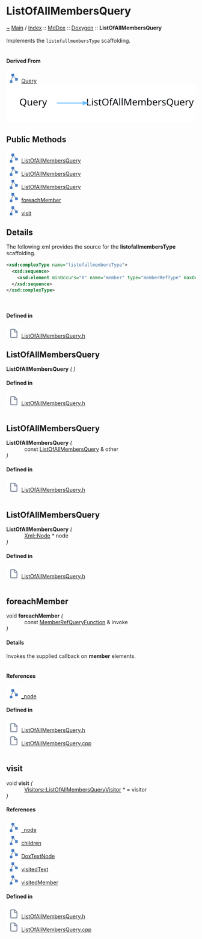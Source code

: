 <a id="listofallmembersquery"></a>
<h1>ListOfAllMembersQuery</h1>
<a id="classMdDox_1_1Doxygen_1_1ListOfAllMembersQuery"></a>
<a id="mddoxdoxygenlistofallmembersquery"></a>
<a href="https://github.com/CharlesCarley/MdDox">~</a>
<a href="indexpage.md#main">Main</a>
<span class="inline-text">/</span>
<a href="index.md#index">Index</a>
<span class="inline-text">::</span>
<a href="namespaceMdDox.md#mddox">MdDox</a>
<span class="inline-text">::</span>
<a href="namespaceMdDox_1_1Doxygen.md#doxygen">Doxygen</a>
<span class="inline-text">::</span>
<span class="bold-text"><b>ListOfAllMembersQuery</b></span>
<br/>
<br/>
<span class="inline-text">Implements the </span>
<code class="typewriter">listofallmembersType</code>
<span class="inline-text"> scaffolding. </span>
<br/>
<br/>
<a id="derived-from"></a>
<h4>Derived From</h4>
<span class="icon-list-item"><a href="classMdDox_1_1Doxygen_1_1Query.md#query" class="icon-list-item"><img src="../images/class24px.svg" class="icon-list-item"/><span class="icon-list-item">Query</span>
</a>
</span>
<br/>
<img src="../images/internal-diagram-40.dot.svg"/><br/>
<a id="public-methods"></a>
<h2>Public Methods</h2>
<span class="icon-list-item"><a href="#listofallmembersquery" class="icon-list-item"><img src="../images/class24px.svg" class="icon-list-item"/><span class="icon-list-item">ListOfAllMembersQuery</span>
</a>
</span>
<br/>
<span class="icon-list-item"><a href="#listofallmembersquery" class="icon-list-item"><img src="../images/class24px.svg" class="icon-list-item"/><span class="icon-list-item">ListOfAllMembersQuery</span>
</a>
</span>
<br/>
<span class="icon-list-item"><a href="#listofallmembersquery" class="icon-list-item"><img src="../images/class24px.svg" class="icon-list-item"/><span class="icon-list-item">ListOfAllMembersQuery</span>
</a>
</span>
<br/>
<span class="icon-list-item"><a href="#foreachmember" class="icon-list-item"><img src="../images/class24px.svg" class="icon-list-item"/><span class="icon-list-item">foreachMember</span>
</a>
</span>
<br/>
<span class="icon-list-item"><a href="#visit" class="icon-list-item"><img src="../images/class24px.svg" class="icon-list-item"/><span class="icon-list-item">visit</span>
</a>
</span>
<br/>
<a id="details"></a>
<h2>Details</h2>
<span class="inline-text">The following xml provides the source for the </span>
<span class="bold-text"><b>listofallmembersType</b></span>
<span class="inline-text"> scaffolding.</span>

```xml
<xsd:complexType name="listofallmembersType">
  <xsd:sequence>
    <xsd:element minOccurs="0" name="member" type="memberRefType" maxOccurs="unbounded"/>
  </xsd:sequence>
</xsd:complexType>
```
<br/>
<a id="defined-in"></a>
<h4>Defined in</h4>
<span class="icon-list-item"><a href="https://github.com/CharlesCarley/MdDox/blob/master/Tools/Doxygen/ListOfAllMembersQuery.h#L62" class="icon-list-item"><img src="../images/file24px.svg" class="icon-list-item"/><span class="icon-list-item">ListOfAllMembersQuery.h</span>
</a>
</span>
<br/>
<a id="listofallmembersquery"></a>
<h2>ListOfAllMembersQuery</h2>
<span class="bold-text"><b>ListOfAllMembersQuery</b></span>
<span class="italic-text"><i>(</i></span>
<span class="italic-text"><i>)</i></span>
<a id="defined-in"></a>
<h4>Defined in</h4>
<span class="icon-list-item"><a href="https://github.com/CharlesCarley/MdDox/blob/master/Tools/Doxygen/ListOfAllMembersQuery.h#L64" class="icon-list-item"><img src="../images/file24px.svg" class="icon-list-item"/><span class="icon-list-item">ListOfAllMembersQuery.h</span>
</a>
</span>
<br/>
<br/>
<a id="listofallmembersquery"></a>
<h2>ListOfAllMembersQuery</h2>
<span class="bold-text"><b>ListOfAllMembersQuery</b></span>
<span class="italic-text"><i>(</i></span>
<div class="paragraph">
<span class="paragraph"><img src="../images/horSpace24px.svg"/><span class="inline-text">const </span>
<a href="classMdDox_1_1Doxygen_1_1ListOfAllMembersQuery.md#listofallmembersquery">ListOfAllMembersQuery</a>
<span class="inline-text"> &amp;</span>
<span class="inline-text">other</span>
</span>
</div>
<span class="italic-text"><i>)</i></span>
<a id="defined-in"></a>
<h4>Defined in</h4>
<span class="icon-list-item"><a href="https://github.com/CharlesCarley/MdDox/blob/master/Tools/Doxygen/ListOfAllMembersQuery.h#L65" class="icon-list-item"><img src="../images/file24px.svg" class="icon-list-item"/><span class="icon-list-item">ListOfAllMembersQuery.h</span>
</a>
</span>
<br/>
<br/>
<a id="listofallmembersquery"></a>
<h2>ListOfAllMembersQuery</h2>
<span class="bold-text"><b>ListOfAllMembersQuery</b></span>
<span class="italic-text"><i>(</i></span>
<div class="paragraph">
<span class="paragraph"><img src="../images/horSpace24px.svg"/><a href="classMdDox_1_1Xml_1_1Node.md#xmlnode">Xml::Node</a>
<span class="inline-text"> *</span>
<span class="inline-text">node</span>
</span>
</div>
<span class="italic-text"><i>)</i></span>
<a id="defined-in"></a>
<h4>Defined in</h4>
<span class="icon-list-item"><a href="https://github.com/CharlesCarley/MdDox/blob/master/Tools/Doxygen/ListOfAllMembersQuery.h#L67" class="icon-list-item"><img src="../images/file24px.svg" class="icon-list-item"/><span class="icon-list-item">ListOfAllMembersQuery.h</span>
</a>
</span>
<br/>
<br/>
<a id="foreachmember"></a>
<h2>foreachMember</h2>
<span class="inline-text">void</span>
<span class="bold-text"><b>foreachMember</b></span>
<span class="italic-text"><i>(</i></span>
<div class="paragraph">
<span class="paragraph"><img src="../images/horSpace24px.svg"/><span class="inline-text">const </span>
<a href="namespaceMdDox_1_1Doxygen.md#memberrefqueryfunction">MemberRefQueryFunction</a>
<span class="inline-text"> &amp;</span>
<span class="inline-text">invoke</span>
</span>
</div>
<span class="italic-text"><i>)</i></span>
<a id="details"></a>
<h4>Details</h4>
<span class="inline-text">Invokes the supplied callback on </span>
<span class="bold-text"><b>member</b></span>
<span class="inline-text"> elements. </span>
<br/>
<br/>
<a id="references"></a>
<h4>References</h4>
<span class="icon-list-item"><a href="classMdDox_1_1Doxygen_1_1Query.md#_node" class="icon-list-item"><img src="../images/class24px.svg" class="icon-list-item"/><span class="icon-list-item">_node</span>
</a>
</span>
<br/>
<a id="defined-in"></a>
<h4>Defined in</h4>
<span class="icon-list-item"><a href="https://github.com/CharlesCarley/MdDox/blob/master/Tools/Doxygen/ListOfAllMembersQuery.h#L76" class="icon-list-item"><img src="../images/file24px.svg" class="icon-list-item"/><span class="icon-list-item">ListOfAllMembersQuery.h</span>
</a>
</span>
<br/>
<span class="icon-list-item"><a href="https://github.com/CharlesCarley/MdDox/blob/master/Tools/Doxygen/ListOfAllMembersQuery.cpp#L49" class="icon-list-item"><img src="../images/file24px.svg" class="icon-list-item"/><span class="icon-list-item">ListOfAllMembersQuery.cpp</span>
</a>
</span>
<br/>
<br/>
<a id="visit"></a>
<h2>visit</h2>
<span class="inline-text">void</span>
<span class="bold-text"><b>visit</b></span>
<span class="italic-text"><i>(</i></span>
<div class="paragraph">
<span class="paragraph"><img src="../images/horSpace24px.svg"/><a href="classMdDox_1_1Doxygen_1_1Visitors_1_1ListOfAllMembersQueryVisitor.md#visitorslistofallmembersqueryvisitor">Visitors::ListOfAllMembersQueryVisitor</a>
<span class="inline-text"> *</span>
<span class="inline-text"> = </span>
<span class="inline-text">visitor</span>
</span>
</div>
<span class="italic-text"><i>)</i></span>
<a id="references"></a>
<h4>References</h4>
<span class="icon-list-item"><a href="classMdDox_1_1Doxygen_1_1Query.md#_node" class="icon-list-item"><img src="../images/class24px.svg" class="icon-list-item"/><span class="icon-list-item">_node</span>
</a>
</span>
<br/>
<span class="icon-list-item"><a href="classMdDox_1_1Xml_1_1Node.md#children" class="icon-list-item"><img src="../images/class24px.svg" class="icon-list-item"/><span class="icon-list-item">children</span>
</a>
</span>
<br/>
<span class="icon-list-item"><a href="namespaceMdDox_1_1Doxygen.md#doxtextnode" class="icon-list-item"><img src="../images/class24px.svg" class="icon-list-item"/><span class="icon-list-item">DoxTextNode</span>
</a>
</span>
<br/>
<span class="icon-list-item"><a href="classMdDox_1_1Doxygen_1_1Visitors_1_1ListOfAllMembersQueryVisitor.md#visitedtext" class="icon-list-item"><img src="../images/class24px.svg" class="icon-list-item"/><span class="icon-list-item">visitedText</span>
</a>
</span>
<br/>
<span class="icon-list-item"><a href="classMdDox_1_1Doxygen_1_1Visitors_1_1ListOfAllMembersQueryVisitor.md#visitedmember" class="icon-list-item"><img src="../images/class24px.svg" class="icon-list-item"/><span class="icon-list-item">visitedMember</span>
</a>
</span>
<br/>
<a id="defined-in"></a>
<h4>Defined in</h4>
<span class="icon-list-item"><a href="https://github.com/CharlesCarley/MdDox/blob/master/Tools/Doxygen/ListOfAllMembersQuery.h#L72" class="icon-list-item"><img src="../images/file24px.svg" class="icon-list-item"/><span class="icon-list-item">ListOfAllMembersQuery.h</span>
</a>
</span>
<br/>
<span class="icon-list-item"><a href="https://github.com/CharlesCarley/MdDox/blob/master/Tools/Doxygen/ListOfAllMembersQuery.cpp#L29" class="icon-list-item"><img src="../images/file24px.svg" class="icon-list-item"/><span class="icon-list-item">ListOfAllMembersQuery.cpp</span>
</a>
</span>
<br/>
<br/>
</div>
</div>
</body>
</html>
